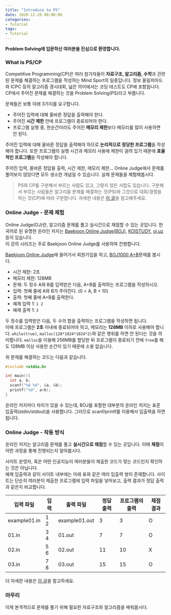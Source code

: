 ```yaml
---
title: "Introduce to PS"
date: 2020-12-20 00:00:00
categories:
- Tutorial
tags:
- Tutorial
---
```


**Problem Solving에 입문하신 여러분을 진심으로 환영합니다.**

### What is PS/CP
Competitive Programming(CP)은 여러 참가자들이 **자료구조, 알고리즘, 수학**과 괸련된 문제를 해결하는 프로그램을 작성하는 Mind Sport의 일종입니다. 정보 올림피아드와 ICPC 등의 알고리즘 경시대회, 넓은 의미에서는 코딩 테스트도 CP에 포함됩니다.<br>
CP에서 주어진 문제를 해결하는 것을 Problem Solving(PS)라고 부릅니다.

문제들은 보통 아래 3가지를 요구합니다.
* 주어진 입력에 대해 올바른 정답을 출력해야 한다.
* 주어진 **시간 제한** 안에 프로그램이 종료되어야 한다.
* 프로그램 실행 중, 한순간이라도 주어진 **메모리 제한**보다 메모리를 많이 사용하면 안 된다.

주어진 입력에 대해 올바른 정답을 출력해야 하므로 **논리적으로 정당한 프로그램**을 작성해야 합니다. 또한 프로그램의 실행 시간과 메모리 사용에 제한이 걸려 있기 때문에 **효율적인 프로그램**을 작성해야 합니다.

주어진 입력, 올바른 정답을 출력, 시간 제한, 메모리 제한... Online Judge에서 문제를 풀어보지 않았다면 모두 생소한 개념일 수 있습니다. 실제 문제들을 체험해봅시다.

> PS와 CP를 구분해서 부르는 사람도 있고, 그렇지 않은 사랍도 있습니다. 구분해서 부르는 사람들은 알고리즘 문제를 해결하는 것(PS)와 그것으로 대회/경쟁을 하는 것(CP)에 따라 구분합니다. 자세한 내용은 [이 글](https://www.acmicpc.net/blog/view/49)을 참고해주세요.

### Online Judge - 문제 체험
Online Judge(OJ)란, 알고리즘 문제를 풀고 실시간으로 채점할 수 있는 곳입니다. 한국어로 된 유명한 온라인 저지는 [Baekjoon Online Judge(BOJ)](https://acmicpc.net), [KOISTUDY](http://koistudy.net/), [oj.uz](https://oj.uz/) 등이 있습니다.<br>
이 강의 시리즈는 주로 Baekjoon Online Judge를 사용하여 진행합니다.

[Baekjoon Online Judge](https://www.acmicpc.net/)에 들어가서 회원가입을 하고, [BOJ1000 A+B](https://www.acmicpc.net/problem/1000)문제를 봅시다.

* 시간 제한: 2초
* 메모리 제한: 128MB
* 문제: 두 정수 A와 B를 입력받은 다음, A+B를 출력하는 프로그램을 작성하시오.
* 입력: 첫째 줄에 A와 B가 주어진다. (0 < A, B < 10)
* 출력: 첫째 줄에 A+B를 출력한다.
* 예제 입력 1: `1 2`
* 예제 출력 1: `3`

두 정수를 입력받은 다음, 두 수의 합을 출력하는 프로그램을 작성하면 됩니다.<br>
이때 프로그램은 **2초** 이내에 종료되어야 하고, 메모리는 **128MB** 이하로 사용해야 합니다. `while(true)`, `malloc(128*1024*1024*2)`와 같은 행위를 하면 안 된다는 것을 의미합니다. `malloc`을 이용해 256MB를 할당한 뒤 프로그램이 종료되기 전에 `free`를 해도 128MB 이상 사용한 순간이 있기 때문에 소용 없습니다.

위 문제를 해결하는 코드는 다음과 같습니다.
```cpp
#include <stdio.h>

int main(){
  int a, b;
  scanf("%d %d", &a, &b);
  printf("%d", a+b);
}
```

온라인 저지마다 차이가 있을 수 있는데, BOJ를 포함한 대부분의 온라인 저지는 표준 입출력(stdin/stdout)을 사용합니다. 그러므로 scanf/printf를 이용해서 입출력을 하면 됩니다.

### Online Judge - 작동 방식
온라인 저지는 알고리즘 문제를 풀고 **실시간으로 채점**할 수 있는 곳입니다. 이때 **채점**이 어떤 과정을 통해 진행되는지 알아봅시다.

사이트 운영자, 혹은 어떤 인공지능이 여러분들이 제출한 코드가 맞는 코드인지 확인하는 것은 아닙니다.<br>
예제 입출력과 같이 사이트 내부에는 아래 표와 같은 여러 입출력 쌍이 존재합니다. 사이트는 단순히 여러분이 제출한 프로그램에 입력 파일을 넣어보고, 출력 결과가 정답 출력과 같은지 비교합니다.

| 입력 파일    | 입력 | 출력 파일     | 정답 출력 | 프로그램의 출력 | 채점 결과 |
| ------------ | ---- | ------------- | --------- | --------------- | --------- |
| example01.in | 1 2  | example01.out | 3         | 3               | O         |
| 01.in        | 3 4  | 01.out        | 7         | 7               | O         |
| 02.in        | 5 6  | 02.out        | 11        | 10              | X         |
| 03.in        | 7 8  | 03.out        | 15        | 15              | O         |

더 자세한 내용은 [이 글](https://www.acmicpc.net/blog/view/55)을 참고하세요.

### 마무리
이제 본격적으로 문제를 풀기 위해 필요한 자료구조와 알고리즘을 배워봅시다.
